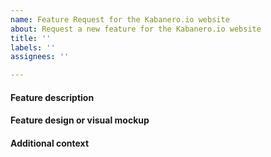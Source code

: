 ```yaml
---
name: Feature Request for the Kabanero.io website
about: Request a new feature for the Kabanero.io website
title: ''
labels: ''
assignees: ''

---
```


#### Feature description


#### Feature design or visual mockup


#### Additional context